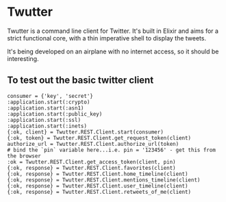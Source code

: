 # Twutter

Twutter is a command line client for Twitter.  It's built in Elixir and aims for
a strict functional core, with a thin imperative shell to display the tweets.

It's being developed on an airplane with no internet access, so it should be
interesting.

## To test out the basic twitter client

```
consumer = {'key', 'secret'}
:application.start(:crypto)
:application.start(:asn1)
:application.start(:public_key)
:application.start(:ssl)
:application.start(:inets)
{:ok, client} = Twutter.REST.Client.start(consumer)
{:ok, token} = Twutter.REST.Client.get_request_token(client)
authorize_url = Twutter.REST.Client.authorize_url(token)
# bind the `pin` variable here...i.e. pin = '123456' - get this from the browser
:ok = Twutter.REST.Client.get_access_token(client, pin)
{:ok, response} = Twutter.REST.Client.favorites(client)
{:ok, response} = Twutter.REST.Client.home_timeline(client)
{:ok, response} = Twutter.REST.Client.mentions_timeline(client)
{:ok, response} = Twutter.REST.Client.user_timeline(client)
{:ok, response} = Twutter.REST.Client.retweets_of_me(client)
```

